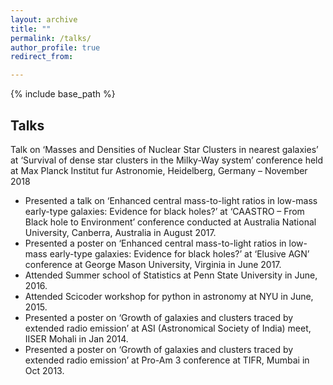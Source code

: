 ```yaml
---
layout: archive
title: ""
permalink: /talks/
author_profile: true
redirect_from:

---
```


{% include base_path %}

Talks
---
Talk on ‘Masses and Densities of Nuclear Star Clusters in nearest galaxies’ at ‘Survival of dense star clusters in the Milky-Way system’ conference held at Max Planck Institut fur Astronomie, Heidelberg, Germany – November 2018
* Presented a talk on ‘Enhanced central mass-to-light ratios in low-mass early-type galaxies: Evidence for black holes?’  at ‘CAASTRO – From Black hole to Environment’ conference conducted at Australia National University, Canberra, Australia in August 2017.
* Presented a poster on ‘Enhanced central mass-to-light ratios in low-mass early-type galaxies: Evidence for black holes?’ at ‘Elusive AGN’ conference at George Mason University, Virginia in June 2017.
* Attended Summer school of Statistics at Penn State University in June, 2016.
* Attended Scicoder workshop for python in astronomy at NYU in June, 2015.
* Presented a poster on ‘Growth of galaxies and clusters traced by extended radio emission’ at ASI (Astronomical Society of India) meet, IISER Mohali in Jan 2014.
* Presented a poster on ‘Growth of galaxies and clusters traced by extended radio emission’ at Pro-Am 3 conference at TIFR, Mumbai in Oct 2013.

